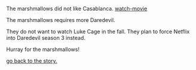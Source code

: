 The marshmallows did not like Casablanca. [watch-movie](../up.md)

The marshmallows requires more Daredevil.

They do not want to watch Luke Cage in the fall.
They plan to force Netflix into Daredevil season 3 instead.

Hurray for the marshmallows!

[go back to the story.](../english/marshmallow.md)


